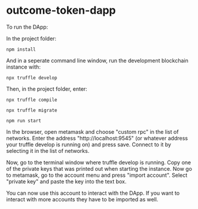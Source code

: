 # outcome-token-dapp

To run the DApp:

In the project folder:

```npm install```

And in a seperate command line window, run the development blockchain instance with:

```npx truffle develop```

Then, in the project folder, enter:

```npx truffle compile```

```npx truffle migrate```

```npm run start```

In the browser, open metamask and choose "custom rpc" in the list of networks. Enter the address "http://localhost:9545" (or whatever address your truffle develop is running on) and press save. Connect to it by selecting it in the list of networks.

Now, go to the terminal window where truffle develop is running. Copy one of the private keys that was printed out when starting the instance. Now go to metamask, go to the account menu and press "import account". Select "private key" and paste the key into the text box.

You can now use this account to interact with the DApp. If you want to interact with more accounts they have to be imported as well.




